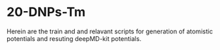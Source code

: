 # 20-DNPs-Tm
Herein are the train and and relavant scripts for generation of atomistic potentials and resuting deepMD-kit potentials.
